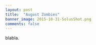 ```yaml
---
layout: post
title:  "August Zombies"
banner_image: 2015-10-31-SolusShot.png
comments: false
---
```


blabla.